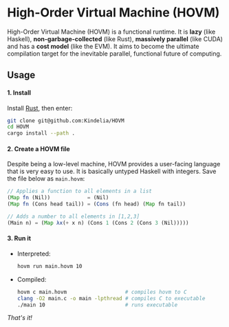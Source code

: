 High-Order Virtual Machine (HOVM)
=================================

High-Order Virtual Machine (HOVM) is a functional runtime. It is **lazy** (like
Haskell), **non-garbage-collected** (like Rust), **massively parallel** (like
CUDA) and has a **cost model** (like the EVM). It aims to become the ultimate
compilation target for the inevitable parallel, functional future of computing.

Usage
-----

#### 1. Install

Install [Rust](https://www.rust-lang.org/), then enter:

```bash
git clone git@github.com:Kindelia/HOVM
cd HOVM
cargo install --path .
```

#### 2. Create a HOVM file

Despite being a low-level machine, HOVM provides a user-facing language that is
very easy to use. It is basically untyped Haskell with integers. Save the file
below as `main.hovm`:

```javascript
// Applies a function to all elements in a list
(Map fn (Nil))            = (Nil)
(Map fn (Cons head tail)) = (Cons (fn head) (Map fn tail))

// Adds a number to all elements in [1,2,3]
(Main n) = (Map λx(+ x n) (Cons 1 (Cons 2 (Cons 3 (Nil)))))
```

#### 3. Run it

* Interpreted:

    ```bash
    hovm run main.hovm 10
    ```

* Compiled:

    ```bash
    hovm c main.hovm                   # compiles hovm to C
    clang -O2 main.c -o main -lpthread # compiles C to executable
    ./main 10                          # runs executable
    ```

*That's it!*
